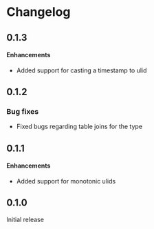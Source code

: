 # Changelog

## 0.1.3

#### Enhancements
* Added support for casting a timestamp to ulid

## 0.1.2

### Bug fixes
* Fixed bugs regarding table joins for the type

## 0.1.1

#### Enhancements
* Added support for monotonic ulids

## 0.1.0

Initial release
